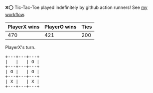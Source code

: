 :x::o: Tic-Tac-Toe played indefinitely by github action runners! See [my workflow](.github/workflows/play.yaml).

|PlayerX wins|PlayerO wins|Ties|
|-|-|-|
|470|421|200|

PlayerX's turn.

<pre>
+---+---+---+
|   |   | O |
+---+---+---+
| O |   | O |
+---+---+---+
| X |   | X |
+---+---+---+
</pre>